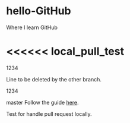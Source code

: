 # hello-GitHub
Where I learn GitHub

<<<<<< local_pull_test
=======
1234

Line to be deleted by the other branch.

1234

 master
Follow the guide [here](https://guides.github.com/activities/hello-world/).

Test for handle pull request locally.
